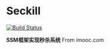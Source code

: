 # Seckill
[![Build Status](https://www.travis-ci.org/XCapsule/Seckill.svg?branch=master)](https://www.travis-ci.org/XCapsule/Seckill)

**SSM框架实现秒杀系统** From imooc.com
